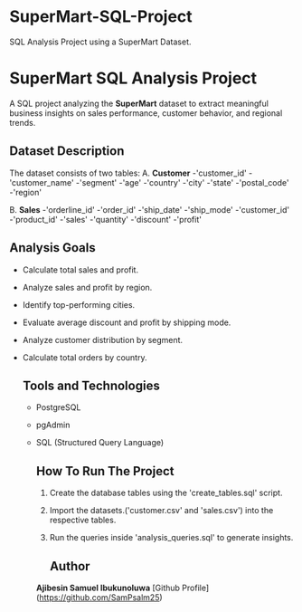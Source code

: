 # SuperMart-SQL-Project
SQL Analysis Project using a SuperMart Dataset.
# SuperMart SQL Analysis Project
A SQL project analyzing the **SuperMart** dataset to extract meaningful business insights on sales performance, customer behavior, and regional trends.
                 
## Dataset Description
The dataset consists of two tables:
A. **Customer**
   -'customer_id'
   -'customer_name'
   -'segment'
   -'age'
   -'country'
   -'city'
   -'state'
   -'postal_code'
   -'region'

B. **Sales**
   -'orderline_id'
   -'order_id'
   -'ship_date'
   -'ship_mode'
   -'customer_id'
   -'product_id'
   -'sales'
   -'quantity'
   -'discount'
   -'profit'

## Analysis Goals

   - Calculate total sales and profit.
   - Analyze sales and profit by region.
   - Identify top-performing cities.
   - Evaluate average discount and profit by shipping mode.
   - Analyze customer distribution by segment.
   - Calculate total orders by country.

      ## Tools and Technologies

     - PostgreSQL
     - pgAdmin
     - SQL (Structured Query Language)

       ## How To Run The Project
       1. Create the database tables using the 'create_tables.sql' script.
       2. Import the datasets.('customer.csv' and 'sales.csv') into the respective tables.
       3. Run the queries inside 'analysis_queries.sql' to generate insights.
      
           ## Author

         **Ajibesin Samuel Ibukunoluwa**
        [Github Profile] (https://github.com/SamPsalm25)
          
   
